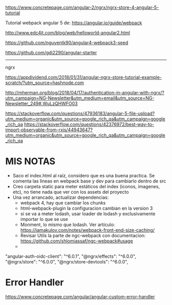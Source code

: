 https://www.concretepage.com/angular-2/ngrx/ngrx-store-4-angular-5-tutorial


Tutorial webpack angular 5 de: https://angular.io/guide/webpack

http://www.edc4it.com/blog/web/helloworld-angular2.html

https://github.com/nguyentk90/angular4-webpack3-seed

https://github.com/gdi2290/angular-starter



-----------

ngrx

https://appdividend.com/2018/01/31/angular-ngrx-store-tutorial-example-scratch/?utm_source=hashnode.com

http://mherman.org/blog/2018/04/17/authentication-in-angular-with-ngrx/?utm_campaign=NG-Newsletter&utm_medium=email&utm_source=NG-Newsletter_249#.WuLzQHWFO03

https://stackoverflow.com/questions/47936183/angular-5-file-upload?utm_medium=organic&utm_source=google_rich_qa&utm_campaign=google_rich_qa
https://stackoverflow.com/questions/42376972/best-way-to-import-observable-from-rxjs/44943647?utm_medium=organic&utm_source=google_rich_qa&utm_campaign=google_rich_qa

# MIS NOTAS

* Saco el index.html al raíz, considero que es una buena practica. Se comenta las lineas en webpack base y dev para cambiarlo dentro de src
* Creo carpeta static para meter estáticos del index (iconos, imagenes, etc), no tiene nada que ver con los assets del proyecto
* Una vez arrancado, actualizar dependencias:
  * webpack 4, hay que cambiar los chunks
  * html-webpack-plugin la configuracion cambian en la version 3
  * si se va a meter lodash, usar loader de lodash y exclusivamente importar lo que se use
  * Monment, lo mismo que lodash. Ver artículo: https://iamakulov.com/notes/webpack-front-end-size-caching/
  * Revisar Utils la parte de ngc-webpack con documentacion: https://github.com/shlomiassaf/ngc-webpack#usage
  * 


"angular-auth-oidc-client": "^6.0.1",
 "@ngrx/effects": "^6.0.0",
    "@ngrx/store": "^6.0.0",
    "@ngrx/store-devtools": "^6.0.0",





# Error Handler

https://www.concretepage.com/angular/angular-custom-error-handler
